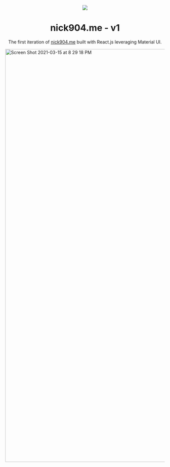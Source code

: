 <p align="center">
  <img src="https://img.icons8.com/color/48/000000/magritte.png"/>
</p>
<h1 align="center">
  nick904.me - v1
</h1>
<p align="center">
  The first iteration of <a href="https://nick904.me" target="_blank">nick904.me</a> built with React.js leveraging Material UI.
</p>

<img width="1306" alt="Screen Shot 2021-03-15 at 8 29 18 PM">

